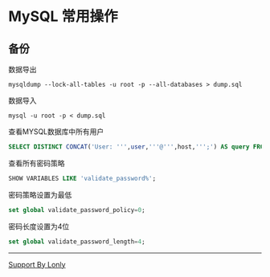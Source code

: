 # MySQL 常用操作

## 备份
数据导出
```SHELL
mysqldump --lock-all-tables -u root -p --all-databases > dump.sql
```
数据导入
```SHELL
mysql -u root -p < dump.sql
```

查看MYSQL数据库中所有用户
```SQL
SELECT DISTINCT CONCAT('User: ''',user,'''@''',host,''';') AS query FROM mysql.user;
```

查看所有密码策略
```SQL
SHOW VARIABLES LIKE 'validate_password%';
```

密码策略设置为最低
```SQL
set global validate_password_policy=0;
```

密码长度设置为4位
```SQL
set global validate_password_length=4;
```

____
[Support By Lonly](mailto:lonly197@gmail.com)